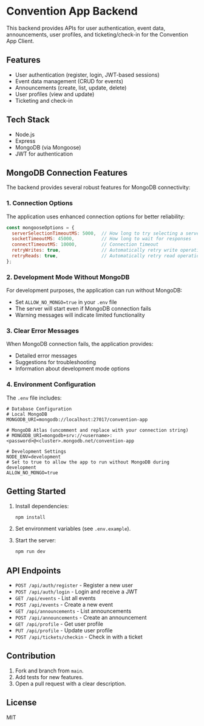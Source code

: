 # Convention App Backend

This backend provides APIs for user authentication, event data, announcements, user profiles, and ticketing/check-in for the Convention App Client.

## Features

- User authentication (register, login, JWT-based sessions)
- Event data management (CRUD for events)
- Announcements (create, list, update, delete)
- User profiles (view and update)
- Ticketing and check-in

## Tech Stack

- Node.js
- Express
- MongoDB (via Mongoose)
- JWT for authentication

## MongoDB Connection Features

The backend provides several robust features for MongoDB connectivity:

### 1. Connection Options

The application uses enhanced connection options for better reliability:

```javascript
const mongooseOptions = {
  serverSelectionTimeoutMS: 5000,  // How long to try selecting a server
  socketTimeoutMS: 45000,          // How long to wait for responses
  connectTimeoutMS: 10000,         // Connection timeout
  retryWrites: true,               // Automatically retry write operations
  retryReads: true,                // Automatically retry read operations
};
```

### 2. Development Mode Without MongoDB

For development purposes, the application can run without MongoDB:

- Set `ALLOW_NO_MONGO=true` in your `.env` file
- The server will start even if MongoDB connection fails
- Warning messages will indicate limited functionality

### 3. Clear Error Messages

When MongoDB connection fails, the application provides:
- Detailed error messages
- Suggestions for troubleshooting
- Information about development mode options

### 4. Environment Configuration

The `.env` file includes:

```
# Database Configuration
# Local MongoDB
MONGODB_URI=mongodb://localhost:27017/convention-app

# MongoDB Atlas (uncomment and replace with your connection string)
# MONGODB_URI=mongodb+srv://<username>:<password>@<cluster>.mongodb.net/convention-app

# Development Settings
NODE_ENV=development
# Set to true to allow the app to run without MongoDB during development
ALLOW_NO_MONGO=true
```

## Getting Started

1. Install dependencies:
   ```sh
   npm install
   ```

2. Set environment variables (see `.env.example`).

3. Start the server:
   ```sh
   npm run dev
   ```

## API Endpoints

- `POST /api/auth/register` - Register a new user
- `POST /api/auth/login` - Login and receive a JWT
- `GET /api/events` - List all events
- `POST /api/events` - Create a new event
- `GET /api/announcements` - List announcements
- `POST /api/announcements` - Create an announcement
- `GET /api/profile` - Get user profile
- `PUT /api/profile` - Update user profile
- `POST /api/tickets/checkin` - Check in with a ticket

## Contribution

1. Fork and branch from `main`.
2. Add tests for new features.
3. Open a pull request with a clear description.

## License

MIT
